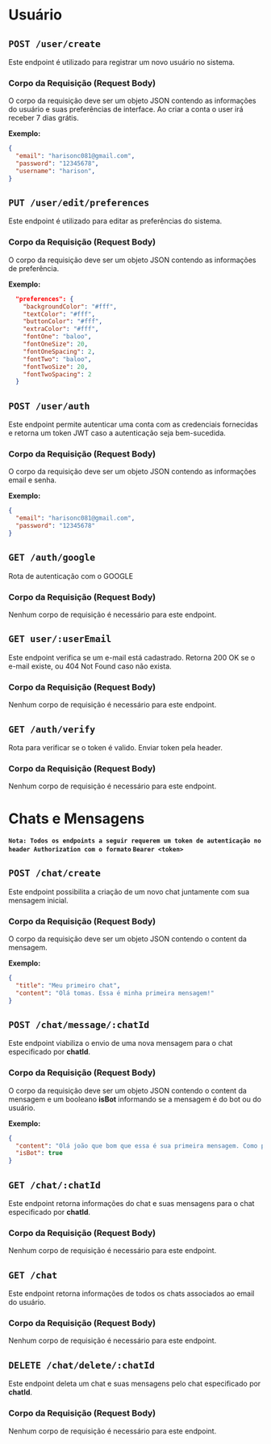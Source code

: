 # Usuário

## `POST /user/create`

Este endpoint é utilizado para registrar um novo usuário no sistema.

### Corpo da Requisição (Request Body)

O corpo da requisição deve ser um objeto JSON contendo as informações do usuário e suas preferências de interface.
Ao criar a conta o user irá receber 7 dias grátis.

**Exemplo:**

```json
{
  "email": "harisonc081@gmail.com",
  "password": "12345678",
  "username": "harison",
}
```

## `PUT /user/edit/preferences`

Este endpoint é utilizado para editar as preferências do sistema.

### Corpo da Requisição (Request Body)

O corpo da requisição deve ser um objeto JSON contendo as informações de preferência.

**Exemplo:**

```json
  "preferences": {
    "backgroundColor": "#fff",
    "textColor": "#fff",
    "buttonColor": "#fff",
    "extraColor": "#fff",
    "fontOne": "baloo",
    "fontOneSize": 20,
    "fontOneSpacing": 2,
    "fontTwo": "baloo",
    "fontTwoSize": 20,
    "fontTwoSpacing": 2
  }
```

## `POST /user/auth`

Este endpoint permite autenticar uma conta com as credenciais fornecidas e retorna um token JWT caso a autenticação seja bem-sucedida.

### Corpo da Requisição (Request Body)

O corpo da requisição deve ser um objeto JSON contendo as informações email e senha.

**Exemplo:**

```json
{
  "email": "harisonc081@gmail.com",
  "password": "12345678"
}
```

## `GET /auth/google`

Rota de autenticação com o GOOGLE

### Corpo da Requisição (Request Body)

Nenhum corpo de requisição é necessário para este endpoint.

## `GET user/:userEmail`

Este endpoint verifica se um e-mail está cadastrado. Retorna 200 OK se o e-mail existe, ou 404 Not Found caso não exista.

### Corpo da Requisição (Request Body)

Nenhum corpo de requisição é necessário para este endpoint.

## `GET /auth/verify`

Rota para verificar se o token é valido. Enviar token pela header.

### Corpo da Requisição (Request Body)

Nenhum corpo de requisição é necessário para este endpoint.

# Chats e Mensagens
#### `Nota: Todos os endpoints a seguir requerem um token de autenticação no header Authorization com o formato` ``Bearer <token>``

## `POST /chat/create`

Este endpoint possibilita a criação de um novo chat juntamente com sua mensagem inicial.

### Corpo da Requisição (Request Body)

O corpo da requisição deve ser um objeto JSON contendo o content da mensagem.

**Exemplo:**

```json
{
  "title": "Meu primeiro chat",
  "content": "Olá tomas. Essa é minha primeira mensagem!"
}
```

## `POST /chat/message/:chatId`

Este endpoint viabiliza o envio de uma nova mensagem para o chat especificado por **chatId**.

### Corpo da Requisição (Request Body)

O corpo da requisição deve ser um objeto JSON contendo o content da mensagem e um booleano **isBot** informando se a mensagem é do bot ou do usuário.

**Exemplo:**

```json
{
  "content": "Olá joão que bom que essa é sua primeira mensagem. Como posso ajudar?",
  "isBot": true
}
```
## `GET /chat/:chatId`

Este endpoint retorna informações do chat e suas mensagens para o chat especificado por **chatId**.

### Corpo da Requisição (Request Body)

Nenhum corpo de requisição é necessário para este endpoint.

## `GET /chat`

Este endpoint retorna informações de todos os chats associados ao email do usuário.

### Corpo da Requisição (Request Body)

Nenhum corpo de requisição é necessário para este endpoint.

## `DELETE /chat/delete/:chatId`

Este endpoint deleta um chat e suas mensagens pelo chat especificado por **chatId**.

### Corpo da Requisição (Request Body)

Nenhum corpo de requisição é necessário para este endpoint.
